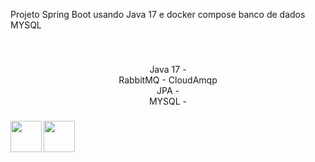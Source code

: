 <p align="left">Projeto Spring Boot usando Java 17 e docker compose banco de dados MYSQL</p>

###

<br clear="both">

<p align="center">Java 17 -<br>RabbitMQ - CloudAmqp<br>JPA -<br>MYSQL -</p>

###

<img align="left" height="50" src="https://external-content.duckduckgo.com/iu/?u=https%3A%2F%2Ftse4.mm.bing.net%2Fth%3Fid%3DOIP.2mKiznrKcT-Eb2lyrVtOIgHaGh%26pid%3DApi&f=1&ipt=75490a26992d7c674f1f35283f802e43fa24fa344da4169cef3a372871bf3c96&ipo=images"  />

###

<img align="left" height="50" src="https://external-content.duckduckgo.com/iu/?u=https%3A%2F%2Ftse1.mm.bing.net%2Fth%3Fid%3DOIP.y6CvfE6WUgoIdT8Mp0Ev_gHaCz%26pid%3DApi&f=1&ipt=871a00b119a3951082eb54ad6cf48f4a6eb8656be1295f27775cfb3e4d5a78bf&ipo=images"  />

###